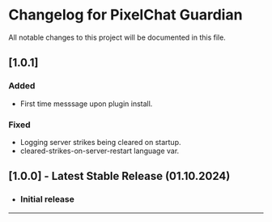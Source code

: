 # Changelog for PixelChat Guardian

All notable changes to this project will be documented in this file.

## [1.0.1]

### Added

- First time messsage upon plugin install.

### Fixed

- Logging server strikes being cleared on startup.
- cleared-strikes-on-server-restart language var.

## [1.0.0] - Latest Stable Release (01.10.2024)

- ### Initial release

---